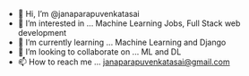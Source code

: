 - 👋 Hi, I’m @janaparapuvenkatasai
- 👀 I’m interested in ... Machine Learning Jobs, Full Stack web development    
- 🌱 I’m currently learning ... Machine Learning and Django
- 💞️ I’m looking to collaborate on ... ML and DL 
- 📫 How to reach me ... janaparapuvenkatasai@gmail.com

<!---
janaparapuvenkatasai/janaparapuvenkatasai is a ✨ special ✨ repository because its `README.md` (this file) appears on your GitHub profile.
You can click the Preview link to take a look at your changes.
--->
